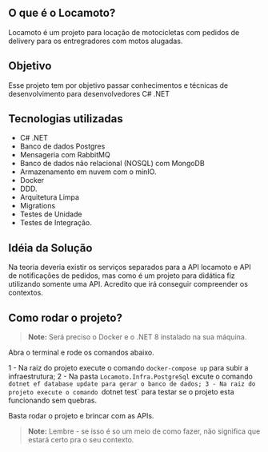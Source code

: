 ## O que é o Locamoto?
Locamoto é um projeto para locação de motocicletas com pedidos de delivery para os entregradores com motos alugadas.

## Objetivo
Esse projeto tem por objetivo passar conhecimentos e técnicas de desenvolvimento para desenvolvedores C# .NET

## Tecnologias utilizadas

- C# .NET
- Banco de dados Postgres
- Mensageria com RabbitMQ
- Banco de dados não relacional (NOSQL) com MongoDB
- Armazenamento em nuvem com o minIO.
- Docker
- DDD.
- Arquitetura Limpa
- Migrations
- Testes de Unidade
- Testes de Integração.
  
## Idéia da Solução

Na teoria deveria existir os serviços separados para a API locamoto e API de notificações de pedidos, mas como é um projeto para didática fiz utilizando somente uma API. Acredito que irá conseguir compreender os contextos. 


## Como rodar o projeto?

>**Note:** Será preciso o Docker e o .NET 8 instalado na sua máquina.

Abra o terminal e rode os comandos abaixo.

1 - Na raiz do projeto execute o comando `docker-compose up` para subir a infraestrutura;
2 - Na pasta `Locamoto.Infra.PostgreSql` excute o comando `dotnet ef database update para gerar o banco de dados;
3 - Na raiz do projeto execute o comando `dotnet test` para testar se o projeto esta funcionando sem quebras. 

Basta rodar o projeto e brincar com as APIs.

>**Note:** Lembre - se isso é so um meio de como fazer, não significa que estará certo pra o seu contexto.